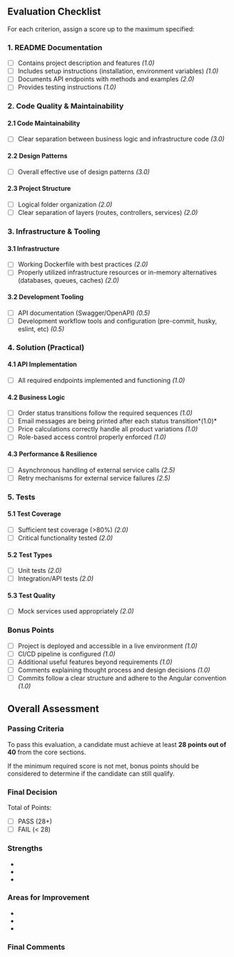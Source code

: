 ## Evaluation Checklist

For each criterion, assign a score up to the maximum specified:

### 1. README Documentation
- [ ] Contains project description and features *(1.0)*
- [ ] Includes setup instructions (installation, environment variables) *(1.0)*
- [ ] Documents API endpoints with methods and examples *(2.0)*
- [ ] Provides testing instructions *(1.0)*

### 2. Code Quality & Maintainability
#### 2.1 Code Maintainability
- [ ] Clear separation between business logic and infrastructure code *(3.0)*

#### 2.2 Design Patterns
- [ ] Overall effective use of design patterns *(3.0)*

#### 2.3 Project Structure
- [ ] Logical folder organization *(2.0)*
- [ ] Clear separation of layers (routes, controllers, services) *(2.0)*

### 3. Infrastructure & Tooling
#### 3.1 Infrastructure
- [ ] Working Dockerfile with best practices *(2.0)*
- [ ]	Properly utilized infrastructure resources or in-memory alternatives (databases, queues, caches) *(2.0)*

#### 3.2 Development Tooling
- [ ] API documentation (Swagger/OpenAPI) *(0.5)*
- [ ] Development workflow tools and configuration (pre-commit, husky, eslint, etc) *(0.5)*

### 4. Solution (Practical)
#### 4.1 API Implementation
- [ ] All required endpoints implemented and functioning *(1.0)*

#### 4.2 Business Logic
- [ ] Order status transitions follow the required sequences *(1.0)*
- [ ] Email messages are being printed after each status transition*(1.0)*
- [ ] Price calculations correctly handle all product variations *(1.0)*
- [ ] Role-based access control properly enforced *(1.0)*

#### 4.3 Performance & Resilience
- [ ] Asynchronous handling of external service calls *(2.5)*
- [ ] Retry mechanisms for external service failures *(2.5)*

### 5. Tests
#### 5.1 Test Coverage
- [ ] Sufficient test coverage (>80%) *(2.0)*
- [ ] Critical functionality tested *(2.0)*

#### 5.2 Test Types
- [ ] Unit tests *(2.0)*
- [ ] Integration/API tests *(2.0)*

#### 5.3 Test Quality
- [ ] Mock services used appropriately *(2.0)*

### Bonus Points
- [ ] Project is deployed and accessible in a live environment *(1.0)*
- [ ]	CI/CD pipeline is configured *(1.0)*
- [ ] Additional useful features beyond requirements *(1.0)*
- [ ] Comments explaining thought process and design decisions *(1.0)*
- [ ] Commits follow a clear structure and adhere to the Angular convention *(1.0)*

## Overall Assessment

### Passing Criteria
To pass this evaluation, a candidate must achieve at least **28 points out of 40** from the core sections.

If the minimum required score is not met, bonus points should be considered to determine if the candidate can still qualify.

### Final Decision

Total of Points:  

- [ ] PASS (28+)
- [ ] FAIL (< 28)

### Strengths
- 
- 
- 

### Areas for Improvement
- 
- 
- 

### Final Comments


